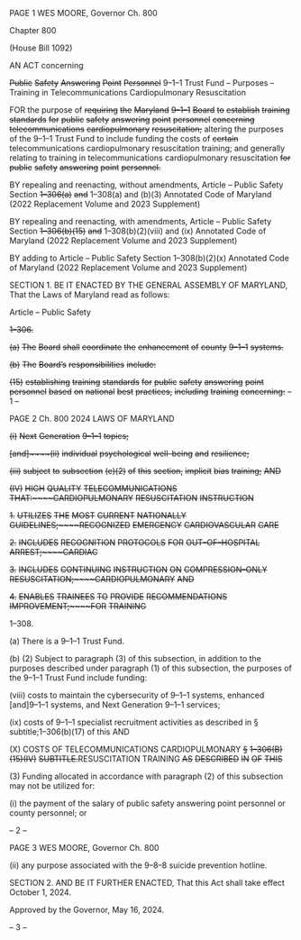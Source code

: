 PAGE 1
WES MOORE, Governor Ch. 800

Chapter 800

(House Bill 1092)

AN ACT concerning

~~Public~~ ~~Safety~~ ~~Answering~~ ~~Point~~ ~~Personnel~~ 9–1–1 Trust Fund – Purposes –
Training in Telecommunications Cardiopulmonary Resuscitation

FOR the purpose of ~~requiring~~ ~~the~~ ~~Maryland~~ ~~9–1–1~~ ~~Board~~ ~~to~~ ~~establish~~ ~~training~~ ~~standards~~
~~for~~ ~~public~~ ~~safety~~ ~~answering~~ ~~point~~ ~~personnel~~ ~~concerning~~ ~~telecommunications~~
~~cardiopulmonary~~ ~~resuscitation;~~ altering the purposes of the 9–1–1 Trust Fund to
include funding the costs of ~~certain~~ telecommunications cardiopulmonary
resuscitation training; and generally relating to training in telecommunications
cardiopulmonary resuscitation ~~for~~ ~~public~~ ~~safety~~ ~~answering~~ ~~point~~ ~~personnel.~~

BY repealing and reenacting, without amendments,
Article – Public Safety
Section ~~1–306(a)~~ ~~and~~ 1–308(a) and (b)(3)
Annotated Code of Maryland
(2022 Replacement Volume and 2023 Supplement)

BY repealing and reenacting, with amendments,
Article – Public Safety
Section ~~1–306(b)(15)~~ ~~and~~ 1–308(b)(2)(viii) and (ix)
Annotated Code of Maryland
(2022 Replacement Volume and 2023 Supplement)

BY adding to
Article – Public Safety
Section 1–308(b)(2)(x)
Annotated Code of Maryland
(2022 Replacement Volume and 2023 Supplement)

SECTION 1. BE IT ENACTED BY THE GENERAL ASSEMBLY OF MARYLAND,
That the Laws of Maryland read as follows:

Article – Public Safety

~~1–306.~~

~~(a)~~ ~~The~~ ~~Board~~ ~~shall~~ ~~coordinate~~ ~~the~~ ~~enhancement~~ ~~of~~ ~~county~~ ~~9–1–1~~ ~~systems.~~

~~(b)~~ ~~The~~ ~~Board’s~~ ~~responsibilities~~ ~~include:~~

~~(15)~~ ~~establishing~~ ~~training~~ ~~standards~~ ~~for~~ ~~public~~ ~~safety~~ ~~answering~~ ~~point~~
~~personnel~~ ~~based~~ ~~on~~ ~~national~~ ~~best~~ ~~practices,~~ ~~including~~ ~~training~~ ~~concerning:~~
– 1 –

PAGE 2
Ch. 800 2024 LAWS OF MARYLAND

~~(i)~~ ~~Next~~ ~~Generation~~ ~~9–1–1~~ ~~topics;~~

~~[and]~~~~(ii)~~ ~~individual~~ ~~psychological~~ ~~well–being~~ ~~and~~ ~~resilience;~~

~~(iii)~~ ~~subject~~ ~~to~~ ~~subsection~~ ~~(e)(2)~~ ~~of~~ ~~this~~ ~~section,~~ ~~implicit~~ ~~bias~~ ~~training;~~
~~AND~~

~~(IV)~~ ~~HIGH~~ ~~QUALITY~~ ~~TELECOMMUNICATIONS~~
~~THAT:~~~~CARDIOPULMONARY~~ ~~RESUSCITATION~~ ~~INSTRUCTION~~

~~1.~~ ~~UTILIZES~~ ~~THE~~ ~~MOST~~ ~~CURRENT~~ ~~NATIONALLY~~
~~GUIDELINES;~~~~RECOGNIZED~~ ~~EMERGENCY~~ ~~CARDIOVASCULAR~~ ~~CARE~~

~~2.~~ ~~INCLUDES~~ ~~RECOGNITION~~ ~~PROTOCOLS~~ ~~FOR~~
~~OUT–OF–HOSPITAL~~ ~~ARREST;~~~~CARDIAC~~

~~3.~~ ~~INCLUDES~~ ~~CONTINUING~~ ~~INSTRUCTION~~ ~~ON~~
~~COMPRESSION–ONLY~~ ~~RESUSCITATION;~~~~CARDIOPULMONARY~~ ~~AND~~

~~4.~~ ~~ENABLES~~ ~~TRAINEES~~ ~~TO~~ ~~PROVIDE~~ ~~RECOMMENDATIONS~~
~~IMPROVEMENT;~~~~FOR~~ ~~TRAINING~~

1–308.

(a) There is a 9–1–1 Trust Fund.

(b) (2) Subject to paragraph (3) of this subsection, in addition to the purposes
described under paragraph (1) of this subsection, the purposes of the 9–1–1 Trust Fund
include funding:

(viii) costs to maintain the cybersecurity of 9–1–1 systems, enhanced
[and]9–1–1 systems, and Next Generation 9–1–1 services;

(ix) costs of 9–1–1 specialist recruitment activities as described in §
subtitle;1–306(b)(17) of this AND

(X) COSTS OF TELECOMMUNICATIONS CARDIOPULMONARY
~~§~~ ~~1–306(B)(15)(IV)~~ ~~SUBTITLE.~~RESUSCITATION TRAINING ~~AS~~ ~~DESCRIBED~~ ~~IN~~ ~~OF~~ ~~THIS~~

(3) Funding allocated in accordance with paragraph (2) of this subsection
may not be utilized for:

(i) the payment of the salary of public safety answering point
personnel or county personnel; or

– 2 –

PAGE 3
WES MOORE, Governor Ch. 800

(ii) any purpose associated with the 9–8–8 suicide prevention
hotline.

SECTION 2. AND BE IT FURTHER ENACTED, That this Act shall take effect
October 1, 2024.

Approved by the Governor, May 16, 2024.

– 3 –
